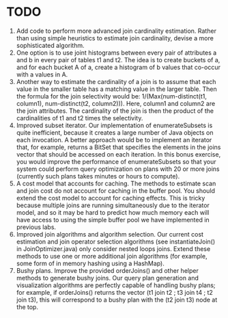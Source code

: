 # TODO

1. Add code to perform more advanced join cardinality estimation. Rather than using simple heuristics to estimate join cardinality, devise a more sophisticated algorithm.
2. One option is to use joint histograms between every pair of attributes a and b in every pair of tables t1 and t2. The idea is to create buckets of a, and for each bucket A of a, create a histogram of b values that co-occur with a values in A.
3. Another way to estimate the cardinality of a join is to assume that each value in the smaller table has a matching value in the larger table. Then the formula for the join selectivity would be: 1/(Max(num-distinct(t1, column1), num-distinct(t2, column2))). Here, column1 and column2 are the join attributes. The cardinality of the join is then the product of the cardinalities of t1 and t2 times the selectivity. 
4. Improved subset iterator. Our implementation of enumerateSubsets is quite inefficient, because it creates a large number of Java objects on each invocation. A better approach would be to implement an iterator that, for example, returns a BitSet that specifies the elements in the joins vector that should be accessed on each iteration. In this bonus exercise, you would improve the performance of enumerateSubsets so that your system could perform query optimization on plans with 20 or more joins (currently such plans takes minutes or hours to compute).
5. A cost model that accounts for caching. The methods to estimate scan and join cost do not account for caching in the buffer pool. You should extend the cost model to account for caching effects. This is tricky because multiple joins are running simultaneously due to the iterator model, and so it may be hard to predict how much memory each will have access to using the simple buffer pool we have implemented in previous labs.
6. Improved join algorithms and algorithm selection. Our current cost estimation and join operator selection algorithms (see instantiateJoin() in JoinOptimizer.java) only consider nested loops joins. Extend these methods to use one or more additional join algorithms (for example, some form of in memory hashing using a HashMap).
7. Bushy plans. Improve the provided orderJoins() and other helper methods to generate bushy joins. Our query plan generation and visualization algorithms are perfectly capable of handling bushy plans; for example, if orderJoins() returns the vector (t1 join t2 ; t3 join t4 ; t2 join t3), this will correspond to a bushy plan with the (t2 join t3) node at the top.

